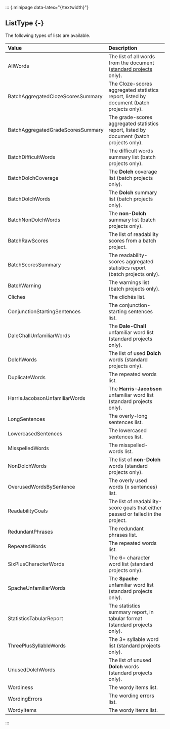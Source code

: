 ::: {.minipage data-latex="{\textwidth}"}
## ListType {-}

The following types of lists are available.

Value   |   Description
| :-- | :--
AllWords   |   The list of all words from the document ([standard projects](#standardproject) only).
BatchAggregatedClozeScoresSummary   |   The Cloze-scores aggregated statistics report, listed by document (batch projects only).
BatchAggregatedGradeScoresSummary   |   The grade-scores aggregated statistics report, listed by document (batch projects only).
BatchDifficultWords   |   The difficult words summary list (batch projects only).
BatchDolchCoverage   |   The **Dolch** coverage list (batch projects only).
BatchDolchWords   |   The **Dolch** summary list (batch projects only).
BatchNonDolchWords   |   The **non-Dolch** summary list (batch projects only).
BatchRawScores   |   The list of readability scores from a batch project.
BatchScoresSummary   |   The readability-scores aggregated statistics report (batch projects only).
BatchWarning   |   The warnings list (batch projects only).
Cliches   |   The clichés list.
ConjunctionStartingSentences   |   The conjunction-starting sentences list.
DaleChallUnfamiliarWords   |   The **Dale-Chall** unfamiliar word list (standard projects only).
DolchWords   |   The list of used **Dolch** words (standard projects only).
DuplicateWords   |   The repeated words list.
HarrisJacobsonUnfamiliarWords   |   The **Harris-Jacobson** unfamiliar word list (standard projects only).
LongSentences   |   The overly-long sentences list.
LowercasedSentences   |   The lowercased sentences list.
MisspelledWords   |   The misspelled-words list.
NonDolchWords   |   The list of **non-Dolch** words (standard projects only).
OverusedWordsBySentence   |   The overly used words (x sentences) list.
ReadabilityGoals   |   The list of readability-score goals that either passed or failed in the project.
RedundantPhrases   |   The redundant phrases list.
RepeatedWords   |   The repeated words list.
SixPlusCharacterWords   |   The 6+ character word list (standard projects only).
SpacheUnfamiliarWords   |   The **Spache** unfamiliar word list (standard projects only).
StatisticsTabularReport   |   The statistics summary report, in tabular format (standard projects only).
ThreePlusSyllableWords   |   The 3+ syllable word list (standard projects only).
UnusedDolchWords   |   The list of unused **Dolch** words (standard projects only).
Wordiness   |   The wordy items list.
WordingErrors   |   The wording errors list.
WordyItems   |   The wordy items list.
:::
